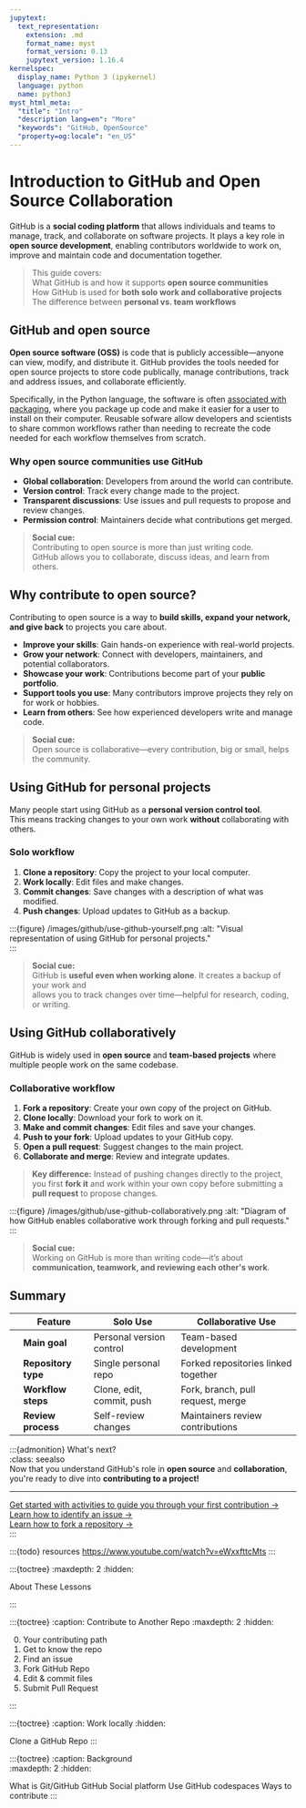 ```yaml
---
jupytext:
  text_representation:
    extension: .md
    format_name: myst
    format_version: 0.13
    jupytext_version: 1.16.4
kernelspec:
  display_name: Python 3 (ipykernel)
  language: python
  name: python3
myst_html_meta:
  "title": "Intro"
  "description lang=en": "More"
  "keywords": "GitHub, OpenSource"
  "property=og:locale": "en_US"
---
```


# Introduction to GitHub and Open Source Collaboration  

GitHub is a **social coding platform** that allows individuals and teams to manage, track, and collaborate on software projects. It plays a key role in **open source development**, enabling contributors worldwide to work on, improve and maintain code and documentation together.  

> This guide covers:  
> <i class="fa-solid fa-circle-check" style="color: #81c0aa;"></i> What GitHub is and how it supports **open source communities**  
> <i class="fa-solid fa-circle-check" style="color: #81c0aa;"></i> How GitHub is used for **both solo work and collaborative projects**  
> <i class="fa-solid fa-circle-check" style="color: #81c0aa;"></i> The difference between **personal vs. team workflows**  

## GitHub and open source  

**Open source software (OSS)** is code that is publicly accessible—anyone can view, modify, and distribute it. GitHub provides the tools needed for open source projects to store code publically, manage contributions, track and address issues, and collaborate efficiently. 

Specifically, in the Python language, the software is often [associated with packaging](https://www.pyopensci.org/python-package-guide/tutorials/intro.html), where you package up code and make it easier for a user to install on their computer. Reusable sofware allow developers and scientists to share common workflows rather than needing to recreate the code needed for each workflow themselves from scratch. 

### Why open source communities use GitHub  

- **<i class="fa-solid fa-globe" style="color: #81c0aa;"></i> Global collaboration**: Developers from around the world can contribute.  
- **<i class="fa-solid fa-code-branch" style="color: #81c0aa;"></i> Version control**: Track every change made to the project.  
- **<i class="fa-solid fa-comments" style="color: #81c0aa;"></i> Transparent discussions**: Use issues and pull requests to propose and review changes.  
- **<i class="fa-solid fa-shield-halved" style="color: #81c0aa;"></i> Permission control**: Maintainers decide what contributions get merged.  

> **<i class="fa-solid fa-handshake-angle" style="color: #81c0aa;"></i> Social cue:**  
> Contributing to open source is more than just writing code.  
> GitHub allows you to collaborate, discuss ideas, and learn from others.  

## Why contribute to open source?  

Contributing to open source is a way to **build skills, expand your network, and give back** to projects you care about.  

- **Improve your skills**: Gain hands-on experience with real-world projects.  
- **Grow your network**: Connect with developers, maintainers, and potential collaborators.  
- **Showcase your work**: Contributions become part of your **public portfolio**.  
- **Support tools you use**: Many contributors improve projects they rely on for work or hobbies.  
- **Learn from others**: See how experienced developers write and manage code.  

> **<i class="fa-solid fa-handshake" style="color: #81c0aa;"></i> Social cue:**  
> Open source is collaborative—every contribution, big or small, helps the community.  

## Using GitHub for personal projects  

Many people start using GitHub as a **personal version control tool**.  
This means tracking changes to your own work **without** collaborating with others.  

### Solo workflow  

1. **<i class="fa-solid fa-download" style="color: #81c0aa;"></i> Clone a repository**: Copy the project to your local computer.  
2. **<i class="fa-solid fa-edit" style="color: #81c0aa;"></i> Work locally**: Edit files and make changes.  
3. **<i class="fa-solid fa-save" style="color: #81c0aa;"></i> Commit changes**: Save changes with a description of what was modified.  
4. **<i class="fa-solid fa-upload" style="color: #81c0aa;"></i> Push changes**: Upload updates to GitHub as a backup.  

:::{figure} /images/github/use-github-yourself.png
:alt: "Visual representation of using GitHub for personal projects."  
:::

> **<i class="fa-solid fa-user" style="color: #81c0aa;"></i> Social cue:**  
> GitHub is **useful even when working alone**. It creates a backup of your work and  
> allows you to track changes over time—helpful for research, coding, or writing.  

## Using GitHub collaboratively  

GitHub is widely used in **open source** and **team-based projects** where multiple people work on the same codebase.  

### Collaborative workflow  

1. **<i class="fa-solid fa-code-fork" style="color: #81c0aa;"></i> Fork a repository**: Create your own copy of the project on GitHub.  
2. **<i class="fa-solid fa-download" style="color: #81c0aa;"></i> Clone locally**: Download your fork to work on it.  
3. **<i class="fa-solid fa-edit" style="color: #81c0aa;"></i> Make and commit changes**: Edit files and save your changes.  
4. **<i class="fa-solid fa-upload" style="color: #81c0aa;"></i> Push to your fork**: Upload updates to your GitHub copy.  
5. **<i class="fa-solid fa-paper-plane" style="color: #81c0aa;"></i> Open a pull request**: Suggest changes to the main project.  
6. **<i class="fa-solid fa-people-arrows" style="color: #81c0aa;"></i> Collaborate and merge**: Review and integrate updates.  

> **Key difference:** Instead of pushing changes directly to the project, you first **fork it** and work within your own copy before submitting a **pull request** to propose changes.  

:::{figure} /images/github/use-github-collaboratively.png
:alt: "Diagram of how GitHub enables collaborative work through forking and pull requests."  
:::

> **<i class="fa-solid fa-users" style="color: #81c0aa;"></i> Social cue:**  
> Working on GitHub is more than writing code—it’s about **communication, teamwork, and reviewing each other's work**.  



## Summary  

| | **Feature**         | **Solo Use**                     | **Collaborative Use**                 |  
|-|---------------------|--------------------------------|--------------------------------------|  
| | **Main goal**      | Personal version control      | Team-based development              |  
| | **Repository type** | Single personal repo         | Forked repositories linked together |  
| | **Workflow steps**    | Clone, edit, commit, push    | Fork, branch, pull request, merge   |  
| | **Review process** | Self-review changes          | Maintainers review contributions    |  

:::{admonition} What's next?  
:class: seealso  
Now that you understand GitHub's role in **open source** and **collaboration**,  
you're ready to dive into **contributing to a project!** 

*****

<i class="fa-brands fa-github-alt"></i> [Get started with activities to guide you through your first contribution →](your-first-contribution)  
<i class="fa-brands fa-github-alt"></i> [Learn how to identify an issue →](identify-issue)   
<i class="fa-brands fa-github-alt"></i> [Learn how to fork a repository →](fork-repository)  
:::


:::{todo}
resources
<https://www.youtube.com/watch?v=eWxxfttcMts>
:::

:::{toctree}
:maxdepth: 2
:hidden:

About These Lessons  <self>

:::

:::{toctree}
:caption: Contribute to Another Repo
:maxdepth: 2
:hidden:

0. Your contributing path <your-first-contribution>
1. Get to know the repo <get-to-know-repo>
2. Find an issue <identify-issue>
3. Fork GitHub Repo <fork-repo>
4. Edit & commit files <edit-commit-files>
5. Submit Pull Request <pull-request>

:::

:::{toctree}
:caption: Work locally
:hidden:

Clone a GitHub Repo <clone-repo>
:::

:::{toctree}
:caption: Background  
:maxdepth: 2
:hidden:


What is Git/GitHub <what-is-git-github>
GitHub Social platform <github-social-platform>
Use GitHub codespaces <github-codespaces>
Ways to contribute <ways-to-contribute>
:::
